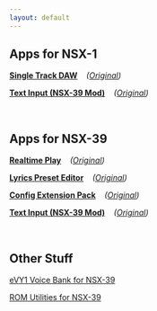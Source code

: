 ```yaml
---
layout: default
---
```


## Apps for NSX-1

**[Single Track DAW](./NSX-1/single-track-daw.html)**&nbsp;&nbsp;&nbsp;
_([Original](https://yamaha-webmusic.github.io/nsx1-apps/single-track-daw/))_

**[Text Input (NSX-39 Mod)](./NSX-1/text-input.html)**&nbsp;&nbsp;&nbsp;
_([Original](https://webmidilab.appspot.com/input/))_

&nbsp;

## Apps for NSX-39

**[Realtime Play](./NSX-39/realtime.html)**&nbsp;&nbsp;&nbsp;
_([Original](https://webgk.gakken.jp/otonanokagaku/nsx39/appli/02/))_

**[Lyrics Preset Editor](./NSX-39/preset.html)**&nbsp;&nbsp;&nbsp;
_([Original](https://webgk.gakken.jp/otonanokagaku/nsx39/appli/01/))_

**[Config Extension Pack](./NSX-39/config.html)**&nbsp;&nbsp;&nbsp;
_([Original](https://webgk.gakken.jp/otonanokagaku/nsx39/appli/00/))_

**[Text Input (NSX-39 Mod)](./NSX-1/text-input.html)**&nbsp;&nbsp;&nbsp;
_([Original](https://webmidilab.appspot.com/input/))_

&nbsp;

## Other Stuff

[eVY1 Voice Bank for NSX-39](https://github.com/Hummtaro/NSX1-Apps-Eng/releases/download/1.0.0/NSX-39_Voice.zip)

[ROM Utilities for NSX-39](https://github.com/Hummtaro/NSX1-Apps-Eng/releases/download/0.1.0/NSX-39_Rom_Utils.zip)

&nbsp;
